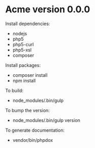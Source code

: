 # Acme version 0.0.0

Install dependencies:

- nodejs
- php5
- php5-curl
- php5-xsl
- composer

Install packages:

- composer install
- npm install

To build:

- node_modules/.bin/gulp

To bump the version:

- node_modules/.bin/gulp version

To generate documentation:

- vendor/bin/phpdox